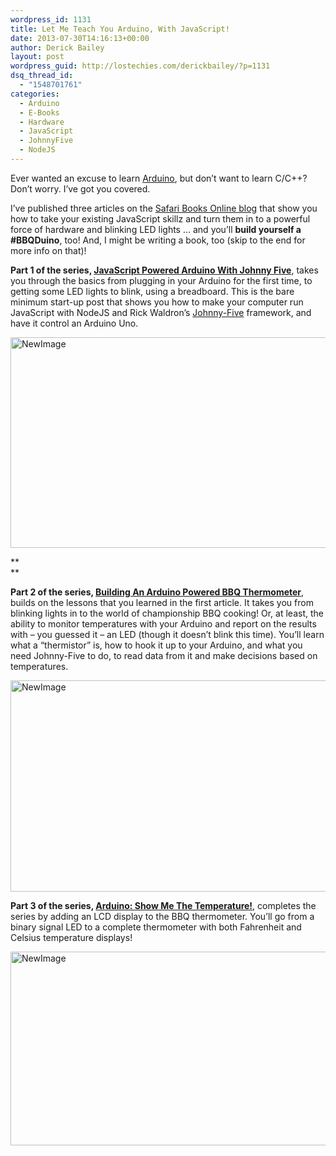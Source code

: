 ```yaml
---
wordpress_id: 1131
title: Let Me Teach You Arduino, With JavaScript!
date: 2013-07-30T14:16:13+00:00
author: Derick Bailey
layout: post
wordpress_guid: http://lostechies.com/derickbailey/?p=1131
dsq_thread_id:
  - "1548701761"
categories:
  - Arduino
  - E-Books
  - Hardware
  - JavaScript
  - JohnnyFive
  - NodeJS
---
```

Ever wanted an excuse to learn [Arduino](http://arduino.cc/), but don&#8217;t want to learn C/C++? Don&#8217;t worry. I&#8217;ve got you covered. 

I&#8217;ve published three articles on the [Safari Books Online blog](http://blog.safaribooksonline.com/) that show you how to take your existing JavaScript skillz and turn them in to a powerful force of hardware and blinking LED lights &#8230; and you&#8217;ll **build yourself a #BBQDuino**, too! And, I might be writing a book, too (skip to the end for more info on that)!

 

**Part 1 of the series, [JavaScript Powered Arduino With Johnny Five](http://blog.safaribooksonline.com/2013/07/16/javascript-powered-arduino-with-johnny-five/)**, takes you through the basics from plugging in your Arduino for the first time, to getting some LED lights to blink, using a breadboard. This is the bare minimum start-up post that shows you how to make your computer run JavaScript with NodeJS and Rick Waldron&#8217;s [Johnny-Five](https://github.com/rwldrn/johnny-five) framework, and have it control an Arduino Uno. 

<img src="http://lostechies.com/derickbailey/files/2013/07/NewImage.png" alt="NewImage" width="600" height="337" border="0" />

**  
** 

**Part 2 of the series, [Building An Arduino Powered BBQ Thermometer](http://blog.safaribooksonline.com/2013/07/25/an-arduino-powered-bbq-thermometer/)**, builds on the lessons that you learned in the first article. It takes you from blinking lights in to the world of championship BBQ cooking! Or, at least, the ability to monitor temperatures with your Arduino and report on the results with &#8211; you guessed it &#8211; an LED (though it doesn&#8217;t blink this time). You&#8217;ll learn what a &#8220;thermistor&#8221; is, how to hook it up to your Arduino, and what you need Johnny-Five to do, to read data from it and make decisions based on temperatures.

<img src="http://lostechies.com/derickbailey/files/2013/07/NewImage1.png" alt="NewImage" width="600" height="338" border="0" />

 

**Part 3 of the series, [Arduino: Show Me The Temperature!](http://blog.safaribooksonline.com/2013/07/30/arduino-show-me-the-temperature/)**, completes the series by adding an LCD display to the BBQ thermometer. You&#8217;ll go from a binary signal LED to a complete thermometer with both Fahrenheit and Celsius temperature displays!

<img src="http://lostechies.com/derickbailey/files/2013/07/NewImage2.png" alt="NewImage" width="550" height="310" border="0" />